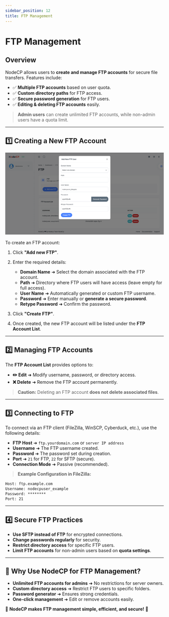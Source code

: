 ```yaml
---
sidebar_position: 12
title: FTP Management
---
```


# FTP Management

## Overview

NodeCP allows users to **create and manage FTP accounts** for secure file transfers. Features include:
- ✅ **Multiple FTP accounts** based on user quota.
- ✅ **Custom directory paths** for FTP access.
- ✅ **Secure password generation** for FTP users.
- ✅ **Editing & deleting FTP accounts** easily.

> **Admin users** can create unlimited FTP accounts, while non-admin users have a quota limit.

---

## 1️⃣ **Creating a New FTP Account**

![Add New FTP User](../../static/img/screens/ftp.png)

To create an FTP account:
1. Click **"Add new FTP"**.
2. Enter the required details:
   - **Domain Name** ➜ Select the domain associated with the FTP account.
   - **Path** ➜ Directory where FTP users will have access (leave empty for full access).
   - **User Name** ➜ Automatically generated or custom FTP username.
   - **Password** ➜ Enter manually or **generate a secure password**.
   - **Retype Password** ➜ Confirm the password.

3. Click **"Create FTP"**.
4. Once created, the new FTP account will be listed under the **FTP Account List**.

---

## 2️⃣ **Managing FTP Accounts**


The **FTP Account List** provides options to:

- **✏️ Edit** ➜ Modify username, password, or directory access.
- **❌ Delete** ➜ Remove the FTP account permanently.

> **Caution:** Deleting an FTP account **does not delete associated files**.

---

## 3️⃣ **Connecting to FTP**

To connect via an FTP client (FileZilla, WinSCP, Cyberduck, etc.), use the following details:

- **FTP Host** ➜ `ftp.yourdomain.com` or `server IP address`
- **Username** ➜ The FTP username created.
- **Password** ➜ The password set during creation.
- **Port** ➜ `21` for FTP, `22` for SFTP (secure).
- **Connection Mode** ➜ Passive (recommended).

> **Example Configuration in FileZilla:**
```
Host: ftp.example.com
Username: nodecpuser_example
Password: ********
Port: 21
```

---

## 4️⃣ **Secure FTP Practices**

- **Use SFTP instead of FTP** for encrypted connections.
- **Change passwords regularly** for security.
- **Restrict directory access** for specific FTP users.
- **Limit FTP accounts** for non-admin users based on **quota settings**.

---

## 🚀 **Why Use NodeCP for FTP Management?**
- **Unlimited FTP accounts for admins** ➜ No restrictions for server owners.
- **Custom directory access** ➜ Restrict FTP users to specific folders.
- **Password generator** ➜ Ensures strong credentials.
- **One-click management** ➜ Edit or remove accounts easily.

🎯 **NodeCP makes FTP management simple, efficient, and secure!** 🚀

